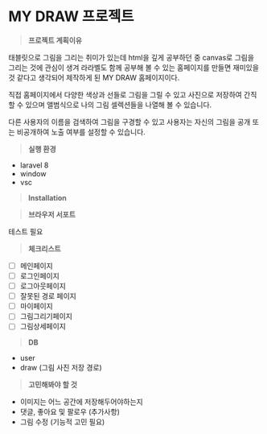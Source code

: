 # MY DRAW 프로젝트

> **프로젝트 계획이유**

태블릿으로 그림을 그리는 취미가 있는데 html을 깊게 공부하던 중 canvas로 그림을 그리는 것에 관심이 생겨 라라벨도 함께 공부해 볼 수 있는 홈페이지를 만들면 재미있을 것 같다고 생각되어 제작하게 된 MY DRAW 홈페이지이다.  

직접 홈페이지에서 다양한 색상과 선들로 그림을 그릴 수 있고 사진으로 저장하여 간직할 수 있으며 앨범식으로 나의 그림 셀렉션들을 나열해 볼 수 있습니다.  

다른 사용자의 이름을 검색하여 그림을 구경할 수 있고 사용자는 자신의 그림을 공개 또는 비공개하여 노출 여부를 설정할 수 있습니다.  

> **실행 환경** 
- laravel 8
- window
- vsc

> **Installation** 


> **브라우저 서포트**

테스트 필요

> **체크리스트**
- [ ]  메인페이지
- [ ]  로그인페이지
- [ ]  로그아웃페이지
- [ ]  잘못된 경로 페이지
- [ ]  마이페이지
- [ ]  그림그리기페이지
- [ ]  그림상세페이지

> **DB**
- user
- draw (그림 사진 저장 경로)

> **고민해봐야 할 것**
- 이미지는 어느 공간에 저장해두어야하는지
- 댓글, 좋아요 및 팔로우 (추가사항)
- 그림 수정 (기능적 고민 필요)
